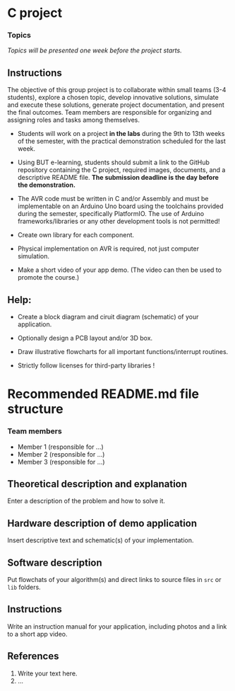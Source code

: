 # C project

### Topics

*Topics will be presented one week before the project starts.*

## Instructions

The objective of this group project is to collaborate within small teams (3-4 students), explore a chosen topic, develop innovative solutions, simulate and execute these solutions, generate project documentation, and present the final outcomes. Team members are responsible for organizing and assigning roles and tasks among themselves.

* Students will work on a project **in the labs** during the 9th to 13th weeks of the semester, with the practical demonstration scheduled for the last week.

* Using BUT e-learning, students should submit a link to the GitHub repository containing the C project, required images, documents, and a descriptive README file. **The submission deadline is the day before the demonstration.**

* The AVR code must be written in C and/or Assembly and must be implementable on an Arduino Uno board using the toolchains provided during the semester, specifically PlatformIO. The use of Arduino frameworks/libraries or any other development tools is not permitted!

* Create own library for each component.

* Physical implementation on AVR is required, not just computer simulation.

* Make a short video of your app demo. (The video can then be used to promote the course.)

## Help:

* Create a block diagram and ciruit diagram (schematic) of your application.

* Optionally design a PCB layout and/or 3D box.

* Draw illustrative flowcharts for all important functions/interrupt routines.

* Strictly follow licenses for third-party libraries !

# Recommended README.md file structure

### Team members

* Member 1 (responsible for ...)
* Member 2 (responsible for ...)
* Member 3 (responsible for ...)

## Theoretical description and explanation

Enter a description of the problem and how to solve it.

## Hardware description of demo application

Insert descriptive text and schematic(s) of your implementation.

## Software description

Put flowchats of your algorithm(s) and direct links to source files in `src` or `lib` folders.

## Instructions

Write an instruction manual for your application, including photos and a link to a short app video.

## References

1. Write your text here.
2. ...
